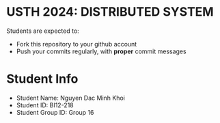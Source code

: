 USTH 2024: DISTRIBUTED SYSTEM
=====================================================

Students are expected to:
* Fork this repository to your github account
* Push your commits regularly, with **proper** commit messages


Student Info
=========================

* Student Name: Nguyen Dac Minh Khoi
* Student ID: BI12-218
* Student Group ID: Group 16
